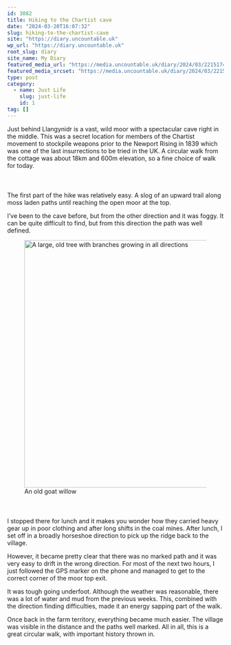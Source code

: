 ```yaml
---
id: 3082
title: Hiking to the Chartist cave
date: "2024-03-20T16:07:32"
slug: hiking-to-the-chartist-cave
site: "https://diary.uncountable.uk"
wp_url: "https://diary.uncountable.uk"
root_slug: diary
site_name: My Diary
featured_media_url: "https://media.uncountable.uk/diary/2024/03/22151747/IMG20240320131519.webp"
featured_media_srcset: "https://media.uncountable.uk/diary/2024/03/22151747/IMG20240320131519-300x169.webp 300w, https://media.uncountable.uk/diary/2024/03/22151747/IMG20240320131519-1024x576.webp 1024w, https://media.uncountable.uk/diary/2024/03/22151747/IMG20240320131519-150x150.webp 150w, https://media.uncountable.uk/diary/2024/03/22151747/IMG20240320131519-640x360.webp 640w, https://media.uncountable.uk/diary/2024/03/22151747/IMG20240320131519.webp 2000w"
type: post
category:
  - name: Just Life
    slug: just-life
    id: 1
tag: []
---
```



<p>Just behind Llangynidr is a vast, wild moor with a spectacular cave right in the middle.  This was a secret location for members of the Chartist movement to stockpile weapons prior to the Newport Rising in 1839 which was one of the last insurrections to be tried in the UK.  A circular walk from the cottage was about 18km and 600m elevation, so a fine choice of walk for today.</p>


<style>.kb-row-layout-id3082_c4a240-dc > .kt-row-column-wrap{align-content:start;}:where(.kb-row-layout-id3082_c4a240-dc > .kt-row-column-wrap) > .wp-block-kadence-column{justify-content:start;}.kb-row-layout-id3082_c4a240-dc > .kt-row-column-wrap{column-gap:var(--global-kb-gap-md, 2rem);row-gap:var(--global-kb-gap-md, 2rem);padding-top:var(--global-kb-spacing-sm, 1.5rem);padding-bottom:var(--global-kb-spacing-sm, 1.5rem);grid-template-columns:repeat(2, minmax(0, 1fr));}.kb-row-layout-id3082_c4a240-dc > .kt-row-layout-overlay{opacity:0.30;}@media all and (max-width: 1024px){.kb-row-layout-id3082_c4a240-dc > .kt-row-column-wrap{grid-template-columns:repeat(2, minmax(0, 1fr));}}@media all and (max-width: 767px){.kb-row-layout-id3082_c4a240-dc > .kt-row-column-wrap{grid-template-columns:minmax(0, 1fr);}.kb-row-layout-id3082_c4a240-dc > .kt-row-column-wrap > .wp-block-kadence-column:nth-of-type(1){order:2;}.kb-row-layout-id3082_c4a240-dc > .kt-row-column-wrap > .wp-block-kadence-column:nth-of-type(2){order:1;}.kb-row-layout-id3082_c4a240-dc > .kt-row-column-wrap > .wp-block-kadence-column:nth-of-type(3){order:12;}.kb-row-layout-id3082_c4a240-dc > .kt-row-column-wrap > .wp-block-kadence-column:nth-of-type(4){order:11;}.kb-row-layout-id3082_c4a240-dc > .kt-row-column-wrap > .wp-block-kadence-column:nth-of-type(5){order:22;}.kb-row-layout-id3082_c4a240-dc > .kt-row-column-wrap > .wp-block-kadence-column:nth-of-type(6){order:21;}.kb-row-layout-id3082_c4a240-dc > .kt-row-column-wrap > .wp-block-kadence-column:nth-of-type(7){order:32;}.kb-row-layout-id3082_c4a240-dc > .kt-row-column-wrap > .wp-block-kadence-column:nth-of-type(8){order:31;}}</style><div class="kb-row-layout-wrap kb-row-layout-id3082_c4a240-dc alignnone wp-block-kadence-rowlayout"><div class="kt-row-column-wrap kt-has-2-columns kt-row-layout-equal kt-tab-layout-inherit kt-mobile-layout-row kt-row-valign-top">
<style>.kadence-column3082_fd8fd4-75 > .kt-inside-inner-col,.kadence-column3082_fd8fd4-75 > .kt-inside-inner-col:before{border-top-left-radius:0px;border-top-right-radius:0px;border-bottom-right-radius:0px;border-bottom-left-radius:0px;}.kadence-column3082_fd8fd4-75 > .kt-inside-inner-col{column-gap:var(--global-kb-gap-sm, 1rem);}.kadence-column3082_fd8fd4-75 > .kt-inside-inner-col{flex-direction:column;}.kadence-column3082_fd8fd4-75 > .kt-inside-inner-col > .aligncenter{width:100%;}.kadence-column3082_fd8fd4-75 > .kt-inside-inner-col:before{opacity:0.3;}.kadence-column3082_fd8fd4-75{position:relative;}@media all and (max-width: 1024px){.kadence-column3082_fd8fd4-75 > .kt-inside-inner-col{flex-direction:column;justify-content:center;}}@media all and (max-width: 767px){.kadence-column3082_fd8fd4-75 > .kt-inside-inner-col{flex-direction:column;justify-content:center;}}</style>
<div class="wp-block-kadence-column kadence-column3082_fd8fd4-75"><div class="kt-inside-inner-col">
<p>The first part of the hike was relatively easy.  A slog of an upward trail along moss laden paths until reaching the open moor at the top.</p>



<p>I&#8217;ve been to the cave before, but from the other direction and it was foggy.  It can be quite difficult to find, but from this direction the path was well defined.</p>
</div></div>


<style>.kadence-column3082_7aded3-88 > .kt-inside-inner-col,.kadence-column3082_7aded3-88 > .kt-inside-inner-col:before{border-top-left-radius:0px;border-top-right-radius:0px;border-bottom-right-radius:0px;border-bottom-left-radius:0px;}.kadence-column3082_7aded3-88 > .kt-inside-inner-col{column-gap:var(--global-kb-gap-sm, 1rem);}.kadence-column3082_7aded3-88 > .kt-inside-inner-col{flex-direction:column;}.kadence-column3082_7aded3-88 > .kt-inside-inner-col > .aligncenter{width:100%;}.kadence-column3082_7aded3-88 > .kt-inside-inner-col:before{opacity:0.3;}.kadence-column3082_7aded3-88{position:relative;}@media all and (max-width: 1024px){.kadence-column3082_7aded3-88 > .kt-inside-inner-col{flex-direction:column;justify-content:center;}}@media all and (max-width: 767px){.kadence-column3082_7aded3-88 > .kt-inside-inner-col{flex-direction:column;justify-content:center;}}</style>
<div class="wp-block-kadence-column kadence-column3082_7aded3-88"><div class="kt-inside-inner-col">
<figure class="wp-block-image size-large"><img loading="lazy" decoding="async" width="1024" height="576" src="https://media.uncountable.uk/diary/2024/03/22151746/IMG20240320154028-1024x576.webp" alt="A large, old tree with branches growing in all directions" class="wp-image-3063" srcset="https://media.uncountable.uk/diary/2024/03/22151746/IMG20240320154028-1024x576.webp 1024w, https://media.uncountable.uk/diary/2024/03/22151746/IMG20240320154028-300x169.webp 300w, https://media.uncountable.uk/diary/2024/03/22151746/IMG20240320154028-640x360.webp 640w, https://media.uncountable.uk/diary/2024/03/22151746/IMG20240320154028.webp 2000w" sizes="auto, (max-width: 1024px) 100vw, 1024px" /><figcaption class="wp-element-caption">An old goat willow</figcaption></figure>
</div></div>

</div></div>


<p>I stopped there for lunch and it makes you wonder how they carried heavy gear up in poor clothing and after long shifts in the coal mines.  After lunch, I set off in a broadly horseshoe direction to pick up the ridge back to the village.</p>



<p>However, it became pretty clear that there was no marked path and it was very easy to drift in the wrong direction.  For most of the next two hours, I just followed the GPS marker on the phone and managed to get to the correct corner of the moor top exit.</p>



<p>It was tough going underfoot.  Although the weather was reasonable, there was a lot of water and mud from the previous weeks.  This, combined with the direction finding difficulties, made it an energy sapping part of the walk.</p>



<p>Once back in the farm territory, everything became much easier.  The village was visible in the distance and the paths well marked.  All in all, this is a great circular walk, with important history thrown in.</p>
